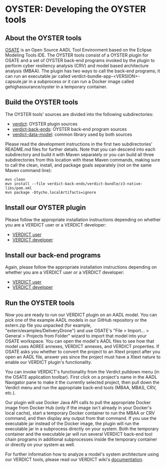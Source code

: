 # OYSTER: Developing the OYSTER tools

## About the OYSTER tools

[OSATE](https://osate.org/about-osate.html) is an Open Source AADL
Tool Environment based on the Eclipse Modeling Tools IDE.  The OYSTER
tools consist of a OYSTER plugin for OSATE and a set of OYSTER
back-end programs invoked by the plugin to perform cyber resiliency
analysis (CRV) and model based architecture analysis (MBAA).  The
plugin has two ways to call the back-end programs; it can run an
executable jar called verdict-bundle-app-\<VERSION\>-capsule.jar in a
subprocess or it can run a Docker image called gehighassurance/oyster
in a temporary container.

## Build the OYSTER tools

The OYSTER tools' sources are divided into the following
subdirectories:

- [verdict](verdict): OYSTER plugin sources
- [verdict-back-ends](verdict-back-ends): OYSTER back-end program sources
- [verdict-data-model](verdict-data-model): common library used by both sources

Please read the development instructions in the first two
subdirectories' README.md files for further details.  Note that you
can descend into each subdirectory and build it with Maven separately
or you can build all three subdirectories from this location with
these Maven commands, making sure to call the clean, install, and
package goals separately (not on the same Maven command line):

```shell
mvn clean
mvn install --file verdict-back-ends/verdict-bundle/z3-native-libs/pom.xml
mvn package -Dtycho.localArtifacts=ignore
```

## Install our OYSTER plugin

Please follow the appropriate installation instructions depending on
whether you are a VERDICT user or a VERDICT developer:

- [VERDICT user](../docs/README.md)
- [VERDICT developer](verdict/README.md)

## Install our back-end programs

Again, please follow the appropriate installation instructions
depending on whether you are a VERDICT user or a VERDICT developer:

- [VERDICT user](../docs/README.md)
- [VERDICT developer](verdict-back-ends/README.md)

## Run the OYSTER tools

Now you are ready to run our VERDICT plugin on an AADL model.  You can
pick one of the example AADL models in our GitHub repository or the
extern.zip file you unpacked (for example,
"extern/examples/DeliveryDrone") and use OSATE's "File > Import... >
General > Projects from Folder" wizard to import that model into your
OSATE workspace.  You can open the model's AADL files to see how that
model uses AGREE annexes, VERDICT annexes, and VERDICT properties.  If
OSATE asks you whether to convert the project to an Xtext project
after you open an AADL file, answer yes since the project must have a
Xtext nature to enable our VERDICT plugin's functionality.

You can invoke VERDICT's functionality from the Verdict pulldown menu
(in the OSATE application toolbar). First click on a project's name in
the AADL Navigator pane to make it the currently selected project, then
pull down the Verdict menu and run the appropriate back-end tools
(MBAA, MBAS, CRV, etc.).

Our plugin will use Docker Java API calls to pull the appropriate Docker
image from Docker Hub (only if the image isn't already in your
Docker's local cache), start a temporary Docker container to run the
MBAA or CRV command, and then display any output from that command.
If you use the executable jar instead of the Docker image, the plugin
will run the executable jar in a subprocess directly on your system.
Both the temporary container and the executable jar will run several
VERDICT back-end tool chain programs in additional subprocesses inside
the temporary container or directly on your system as well.

For further information how to analyze a model's system architecture
using our VERDICT tools, please read our VERDICT wiki's
[documentation](https://github.com/ge-high-assurance/VERDICT/wiki).
